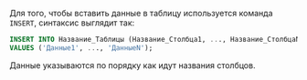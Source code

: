 Для того, чтобы вставить данные в таблицу используется команда `INSERT`, синтаксис выглядит так:
```SQL
INSERT INTO Название_Таблицы (Название_Столбца1, ..., Название_СтолбцаN)
VALUES ('Данные1', ..., 'ДанныеN');
```
Данные указываются по порядку как идут названия столбцов.
